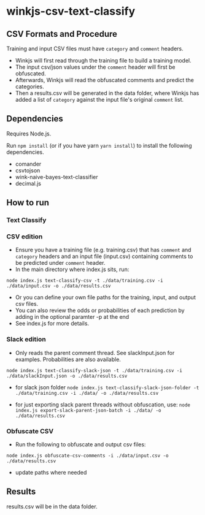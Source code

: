 # winkjs-csv-text-classify

## CSV Formats and Procedure
Training and input CSV files must have `category` and `comment` headers.
- Winkjs will first read through the training file to build a training model.
- The input csv/json values under the `comment` header will first be obfuscated.
- Afterwards, Winkjs will read the obfuscated comments and predict the categories.
- Then a results.csv will be generated in the data folder, where Winkjs has added a list of `category` against the input file's original `comment` list.


## Dependencies
Requires Node.js.

Run `npm install` (or if you have yarn `yarn install`) to install the following dependencies.
- comander
- csvtojson
- wink-naive-bayes-text-classifier
- decimal.js

## How to run

### Text Classify

### CSV edition
- Ensure you have a training file (e.g. training.csv) that has `comment` and `category` headers and an input file (input.csv) containing comments to be predicted under `comment` header.
- In the main directory where index.js sits, run:

`node index.js text-classify-csv -t ./data/training.csv -i ./data/input.csv -o ./data/results.csv`


- Or you can define your own file paths for the training, input, and output csv files.
- You can also review the odds or probabilities of each prediction by adding in the optional paramter -p at the end
- See index.js for more details.

### Slack edition
- Only reads the parent comment thread. See slackInput.json for examples. Probabilities are also available.

`node index.js text-classify-slack-json -t ./data/training.csv -i ./data/slackInput.json -o ./data/results.csv`

- for slack json folder
`node index.js text-classify-slack-json-folder -t ./data/training.csv -i ./data/ -o ./data/results.csv`

- for just exporting slack parent threads without obfuscation, use:
`node index.js export-slack-parent-json-batch -i ./data/ -o ./data/results.csv`

### Obfuscate CSV
- Run the following to obfuscate and output csv files:

`node index.js obfuscate-csv-comments -i ./data/input.csv -o ./data/results.csv`

- update paths where needed

## Results
results.csv will be in the data folder.